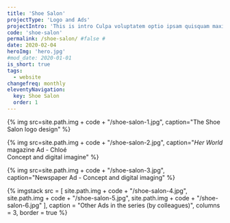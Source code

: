 ```yaml
---
title: 'Shoe Salon'
projectType: 'Logo and Ads'
projectIntro: 'This is intro Culpa voluptatem optio ipsam quisquam maxime nihil nisi reprehenderit nam labore quo animi, autem adipisci explicabo fugit exercitationem deserunt nobis minima magni tempora eum est aliquid. Reiciendis accusamus nam voluptatum dicta tenetur'
code: 'shoe-salon'
permalink: /shoe-salon/ #false #
date: 2020-02-04
heroImg: 'hero.jpg'
#mod_date: 2020-01-01
is_short: true
tags: 
  - website
changefreq: monthly
eleventyNavigation:
  key: Shoe Salon
  order: 1
---
```


{% img src=site.path.img + code + "/shoe-salon-1.jpg", caption="The Shoe Salon logo design" %}

{% img src=site.path.img + code + "/shoe-salon-2.jpg", caption="<i>Her World</i> magazine Ad - Chloé<br>Concept and digital imagine" %}

{% img src=site.path.img + code + "/shoe-salon-3.jpg", caption="Newspaper Ad - Concept and digital imaging" %}

{% imgstack src = [
            site.path.img + code + "/shoe-salon-4.jpg", 
            site.path.img + code + "/shoe-salon-5.jpg", 
            site.path.img + code + "/shoe-salon-6.jpg"
          ],
          caption = "Other Ads in the series (by colleagues)",
          columns = 3,
          border = true
%}